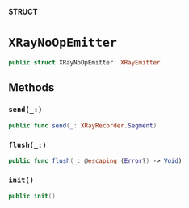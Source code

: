 **STRUCT**

# `XRayNoOpEmitter`

```swift
public struct XRayNoOpEmitter: XRayEmitter
```

## Methods
### `send(_:)`

```swift
public func send(_: XRayRecorder.Segment)
```

### `flush(_:)`

```swift
public func flush(_: @escaping (Error?) -> Void)
```

### `init()`

```swift
public init()
```
